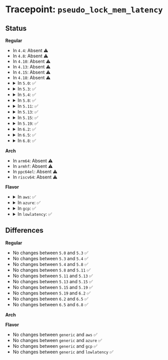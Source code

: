 # Tracepoint: <code>pseudo_lock_mem_latency</code>

## Status
<b>Regular</b>
<ul>
<li>
In <code>4.4</code>: Absent ⚠️
</li>
<li>
In <code>4.8</code>: Absent ⚠️
</li>
<li>
In <code>4.10</code>: Absent ⚠️
</li>
<li>
In <code>4.13</code>: Absent ⚠️
</li>
<li>
In <code>4.15</code>: Absent ⚠️
</li>
<li>
In <code>4.18</code>: Absent ⚠️
</li>
<li>
<details>
<summary>In <code>5.0</code>: ✅</summary>

Event:

```c
struct trace_event_raw_pseudo_lock_mem_latency {
    struct trace_entry ent;
    u32 latency;
    char __data[0];
};
```
Function:

```c
void trace_event_raw_event_pseudo_lock_mem_latency(void *__data, u32 latency);
```
</details>
</li>
<li>
<details>
<summary>In <code>5.3</code>: ✅</summary>

Event:

```c
struct trace_event_raw_pseudo_lock_mem_latency {
    struct trace_entry ent;
    u32 latency;
    char __data[0];
};
```
Function:

```c
void trace_event_raw_event_pseudo_lock_mem_latency(void *__data, u32 latency);
```
</details>
</li>
<li>
<details>
<summary>In <code>5.4</code>: ✅</summary>

Event:

```c
struct trace_event_raw_pseudo_lock_mem_latency {
    struct trace_entry ent;
    u32 latency;
    char __data[0];
};
```
Function:

```c
void trace_event_raw_event_pseudo_lock_mem_latency(void *__data, u32 latency);
```
</details>
</li>
<li>
<details>
<summary>In <code>5.8</code>: ✅</summary>

Event:

```c
struct trace_event_raw_pseudo_lock_mem_latency {
    struct trace_entry ent;
    u32 latency;
    char __data[0];
};
```
Function:

```c
void trace_event_raw_event_pseudo_lock_mem_latency(void *__data, u32 latency);
```
</details>
</li>
<li>
<details>
<summary>In <code>5.11</code>: ✅</summary>

Event:

```c
struct trace_event_raw_pseudo_lock_mem_latency {
    struct trace_entry ent;
    u32 latency;
    char __data[0];
};
```
Function:

```c
void trace_event_raw_event_pseudo_lock_mem_latency(void *__data, u32 latency);
```
</details>
</li>
<li>
<details>
<summary>In <code>5.13</code>: ✅</summary>

Event:

```c
struct trace_event_raw_pseudo_lock_mem_latency {
    struct trace_entry ent;
    u32 latency;
    char __data[0];
};
```
Function:

```c
void trace_event_raw_event_pseudo_lock_mem_latency(void *__data, u32 latency);
```
</details>
</li>
<li>
<details>
<summary>In <code>5.15</code>: ✅</summary>

Event:

```c
struct trace_event_raw_pseudo_lock_mem_latency {
    struct trace_entry ent;
    u32 latency;
    char __data[0];
};
```
Function:

```c
void trace_event_raw_event_pseudo_lock_mem_latency(void *__data, u32 latency);
```
</details>
</li>
<li>
<details>
<summary>In <code>5.19</code>: ✅</summary>

Event:

```c
struct trace_event_raw_pseudo_lock_mem_latency {
    struct trace_entry ent;
    u32 latency;
    char __data[0];
};
```
Function:

```c
void trace_event_raw_event_pseudo_lock_mem_latency(void *__data, u32 latency);
```
</details>
</li>
<li>
<details>
<summary>In <code>6.2</code>: ✅</summary>

Event:

```c
struct trace_event_raw_pseudo_lock_mem_latency {
    struct trace_entry ent;
    u32 latency;
    char __data[0];
};
```
Function:

```c
void trace_event_raw_event_pseudo_lock_mem_latency(void *__data, u32 latency);
```
</details>
</li>
<li>
<details>
<summary>In <code>6.5</code>: ✅</summary>

Event:

```c
struct trace_event_raw_pseudo_lock_mem_latency {
    struct trace_entry ent;
    u32 latency;
    char __data[0];
};
```
Function:

```c
void trace_event_raw_event_pseudo_lock_mem_latency(void *__data, u32 latency);
```
</details>
</li>
<li>
<details>
<summary>In <code>6.8</code>: ✅</summary>

Event:

```c
struct trace_event_raw_pseudo_lock_mem_latency {
    struct trace_entry ent;
    u32 latency;
    char __data[0];
};
```
Function:

```c
void trace_event_raw_event_pseudo_lock_mem_latency(void *__data, u32 latency);
```
</details>
</li>
</ul>
<b>Arch</b>
<ul>
<li>
In <code>arm64</code>: Absent ⚠️
</li>
<li>
In <code>armhf</code>: Absent ⚠️
</li>
<li>
In <code>ppc64el</code>: Absent ⚠️
</li>
<li>
In <code>riscv64</code>: Absent ⚠️
</li>
</ul>
<b>Flavor</b>
<ul>
<li>
<details>
<summary>In <code>aws</code>: ✅</summary>

Event:

```c
struct trace_event_raw_pseudo_lock_mem_latency {
    struct trace_entry ent;
    u32 latency;
    char __data[0];
};
```
Function:

```c
void trace_event_raw_event_pseudo_lock_mem_latency(void *__data, u32 latency);
```
</details>
</li>
<li>
<details>
<summary>In <code>azure</code>: ✅</summary>

Event:

```c
struct trace_event_raw_pseudo_lock_mem_latency {
    struct trace_entry ent;
    u32 latency;
    char __data[0];
};
```
Function:

```c
void trace_event_raw_event_pseudo_lock_mem_latency(void *__data, u32 latency);
```
</details>
</li>
<li>
<details>
<summary>In <code>gcp</code>: ✅</summary>

Event:

```c
struct trace_event_raw_pseudo_lock_mem_latency {
    struct trace_entry ent;
    u32 latency;
    char __data[0];
};
```
Function:

```c
void trace_event_raw_event_pseudo_lock_mem_latency(void *__data, u32 latency);
```
</details>
</li>
<li>
<details>
<summary>In <code>lowlatency</code>: ✅</summary>

Event:

```c
struct trace_event_raw_pseudo_lock_mem_latency {
    struct trace_entry ent;
    u32 latency;
    char __data[0];
};
```
Function:

```c
void trace_event_raw_event_pseudo_lock_mem_latency(void *__data, u32 latency);
```
</details>
</li>
</ul>

## Differences
<b>Regular</b>
<ul>
<li>
No changes between <code>5.0</code> and <code>5.3</code> ✅
</li>
<li>
No changes between <code>5.3</code> and <code>5.4</code> ✅
</li>
<li>
No changes between <code>5.4</code> and <code>5.8</code> ✅
</li>
<li>
No changes between <code>5.8</code> and <code>5.11</code> ✅
</li>
<li>
No changes between <code>5.11</code> and <code>5.13</code> ✅
</li>
<li>
No changes between <code>5.13</code> and <code>5.15</code> ✅
</li>
<li>
No changes between <code>5.15</code> and <code>5.19</code> ✅
</li>
<li>
No changes between <code>5.19</code> and <code>6.2</code> ✅
</li>
<li>
No changes between <code>6.2</code> and <code>6.5</code> ✅
</li>
<li>
No changes between <code>6.5</code> and <code>6.8</code> ✅
</li>
</ul>
<b>Arch</b>
<ul>
</ul>
<b>Flavor</b>
<ul>
<li>
No changes between <code>generic</code> and <code>aws</code> ✅
</li>
<li>
No changes between <code>generic</code> and <code>azure</code> ✅
</li>
<li>
No changes between <code>generic</code> and <code>gcp</code> ✅
</li>
<li>
No changes between <code>generic</code> and <code>lowlatency</code> ✅
</li>
</ul>

